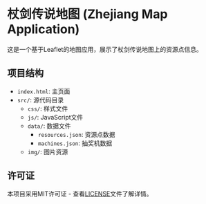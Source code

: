 # 杖剑传说地图 (Zhejiang Map Application)

这是一个基于Leaflet的地图应用，展示了杖剑传说地图上的资源点信息。

## 项目结构

- `index.html`: 主页面
- `src/`: 源代码目录
  - `css/`: 样式文件
  - `js/`: JavaScript文件
  - `data/`: 数据文件
    - `resources.json`: 资源点数据
    - `machines.json`: 抽奖机数据
  - `img/`: 图片资源


## 许可证

本项目采用MIT许可证 - 查看[LICENSE](LICENSE)文件了解详情。